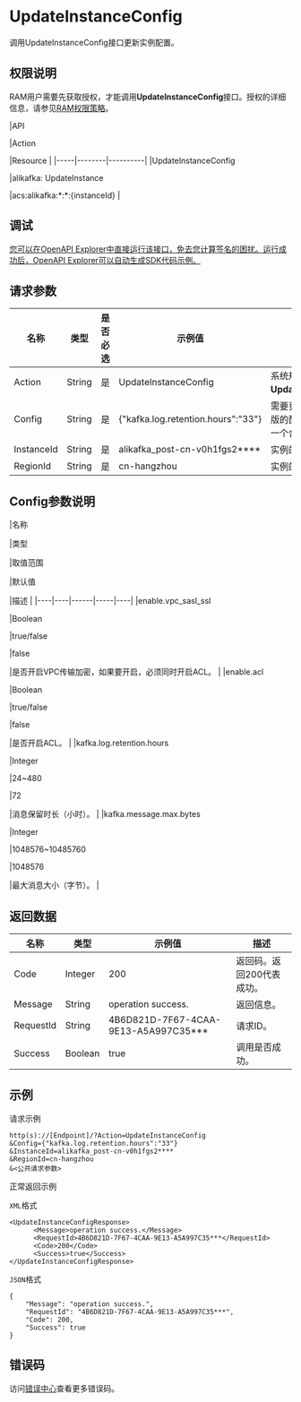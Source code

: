 # UpdateInstanceConfig

调用UpdateInstanceConfig接口更新实例配置。

## **权限说明**

RAM用户需要先获取授权，才能调用**UpdateInstanceConfig**接口。授权的详细信息，请参见[RAM权限策略](~~185815~~)。

|API

|Action

|Resource |
|-----|--------|----------|
|UpdateInstanceConfig

|alikafka: UpdateInstance

|acs:alikafka:\*:\*:\{instanceId\} |

## 调试

[您可以在OpenAPI Explorer中直接运行该接口，免去您计算签名的困扰。运行成功后，OpenAPI Explorer可以自动生成SDK代码示例。](https://api.aliyun.com/#product=alikafka&api=UpdateInstanceConfig&type=RPC&version=2019-09-16)

## 请求参数

|名称|类型|是否必选|示例值|描述|
|--|--|----|---|--|
|Action|String|是|UpdateInstanceConfig|系统规定参数。取值：**UpdateInstanceConfig**。 |
|Config|String|是|\{"kafka.log.retention.hours":"33"\}|需要更新的消息队列Kafka版的配置。配置信息必须是一个合法的JSON字符串。 |
|InstanceId|String|是|alikafka\_post-cn-v0h1fgs2\*\*\*\*|实例的ID。 |
|RegionId|String|是|cn-hangzhou|实例的地域ID。 |

## Config参数说明

|名称

|类型

|取值范围

|默认值

|描述 |
|----|----|------|-----|----|
|enable.vpc\_sasl\_ssl

|Boolean

|true/false

|false

|是否开启VPC传输加密，如果要开启，必须同时开启ACL。 |
|enable.acl

|Boolean

|true/false

|false

|是否开启ACL。 |
|kafka.log.retention.hours

|Integer

|24~480

|72

|消息保留时长（小时）。 |
|kafka.message.max.bytes

|Integer

|1048576~10485760

|1048576

|最大消息大小（字节）。 |

## 返回数据

|名称|类型|示例值|描述|
|--|--|---|--|
|Code|Integer|200|返回码。返回200代表成功。 |
|Message|String|operation success.|返回信息。 |
|RequestId|String|4B6D821D-7F67-4CAA-9E13-A5A997C35\*\*\*|请求ID。 |
|Success|Boolean|true|调用是否成功。 |

## 示例

请求示例

```
http(s)://[Endpoint]/?Action=UpdateInstanceConfig
&Config={"kafka.log.retention.hours":"33"}
&InstanceId=alikafka_post-cn-v0h1fgs2****
&RegionId=cn-hangzhou
&<公共请求参数>
```

正常返回示例

`XML`格式

```
<UpdateInstanceConfigResponse>
      <Message>operation success.</Message>
      <RequestId>4B6D821D-7F67-4CAA-9E13-A5A997C35***</RequestId>
      <Code>200</Code>
      <Success>true</Success>
</UpdateInstanceConfigResponse>
```

`JSON`格式

```
{
    "Message": "operation success.",
    "RequestId": "4B6D821D-7F67-4CAA-9E13-A5A997C35***",
    "Code": 200,
    "Success": true
}
```

## 错误码

访问[错误中心](https://error-center.alibabacloud.com/status/product/alikafka)查看更多错误码。

